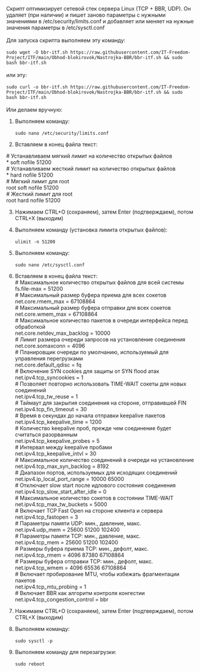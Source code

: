 Скрипт оптимизирует сетевой стек сервера Linux (TCP + BBR, UDP). Он удаляет (при наличии) и пишет заново параметры с нужными значениями в /etc/security/limits.conf и добавляет или меняет на нужные значения параметры в /etc/sysctl.conf\
\
Для запуска скрипта выполняем эту команду:\
\
```sudo wget -O bbr-itf.sh https://raw.githubusercontent.com/IT-Freedom-Project/ITF/main/Obhod-blokirovok/Nastrojka-BBR/bbr-itf.sh && sudo bash bbr-itf.sh```\
\
или эту: \
\
```sudo curl -o bbr-itf.sh https://raw.githubusercontent.com/IT-Freedom-Project/ITF/main/Obhod-blokirovok/Nastrojka-BBR/bbr-itf.sh && sudo bash bbr-itf.sh``` \
\
Или делаем вручную:

1. Выполняем команду:\
\
```sudo nano /etc/security/limits.conf```

2. Вставляем в конец файла текст:

\# Устанавливаем мягкий лимит на количество открытых файлов\
\* soft nofile 51200 \
\# Устанавливаем жесткий лимит на количество открытых файлов\
\* hard nofile 51200 \
\# Мягкий лимит для root\
root soft nofile 51200\
\# Жесткий лимит для root\
root hard nofile 51200

3. Нажимаем CTRL+O (сохраняем), затем Enter (подтверждаем), потом CTRL+X (выходим)
4. Выполняем команду (установка лимита открытых файлов):\
\
```ulimit -n 51200```
5. Выполняем команду:\
\
```sudo nano /etc/sysctl.conf```
6. Вставляем в конец файла текст:
\
\# Максимальное количество открытых файлов для всей системы\
fs.file-max = 51200\
\# Максимальный размер буфера приема для всех сокетов\
net.core.rmem_max = 67108864\
\# Максимальный размер буфера отправки для всех сокетов\
net.core.wmem_max = 67108864\
\# Максимальное количество пакетов в очереди интерфейса перед обработкой\
net.core.netdev_max_backlog = 10000\
\# Лимит размера очереди запросов на установление соединения\
net.core.somaxconn = 4096\
\# Планировщик очереди по умолчанию, используемый для управления перегрузками\
net.core.default_qdisc = fq\
\# Включение SYN cookies для защиты от SYN flood атак\
net.ipv4.tcp_syncookies = 1\
\# Позволяет повторно использовать TIME-WAIT сокеты для новых соединений\
net.ipv4.tcp_tw_reuse = 1\
\# Таймаут для закрытия соединения на стороне, отправившей FIN\
net.ipv4.tcp_fin_timeout = 30\
\# Время в секундах до начала отправки keepalive пакетов\
net.ipv4.tcp_keepalive_time = 1200\
\# Количество keepalive проб, прежде чем соединение будет считаться разорванным\
net.ipv4.tcp_keepalive_probes = 5\
\# Интервал между keepalive пробами\
net.ipv4.tcp_keepalive_intvl = 30\
\# Максимальное количество соединений в очереди на установление\
net.ipv4.tcp_max_syn_backlog = 8192\
\# Диапазон портов, используемых для исходящих соединений\
net.ipv4.ip_local_port_range = 10000 65000\
\# Отключает slow start после идлового состояния соединения\
net.ipv4.tcp_slow_start_after_idle = 0\
\# Максимальное количество сокетов в состоянии TIME-WAIT\
net.ipv4.tcp_max_tw_buckets = 5000\
\# Включает TCP Fast Open на стороне клиента и сервера\
net.ipv4.tcp_fastopen = 3\
\# Параметры памяти UDP: мин., давление, макс.\
net.ipv4.udp_mem = 25600 51200 102400\
\# Параметры памяти TCP: мин., давление, макс.\
net.ipv4.tcp_mem = 25600 51200 102400\
\# Размеры буфера приема TCP: мин., дефолт, макс.\
net.ipv4.tcp_rmem = 4096 87380 67108864\
\# Размеры буфера отправки TCP: мин., дефолт, макс.\
net.ipv4.tcp_wmem = 4096 65536 67108864\
\# Включает пробирование MTU, чтобы избежать фрагментации пакетов\
net.ipv4.tcp_mtu_probing = 1\
\# Включает BBR как алгоритм контроля конгестии\
net.ipv4.tcp_congestion_control = bbr

7. Нажимаем CTRL+O (сохраняем), затем Enter (подтверждаем), потом CTRL+X (выходим)
8. Выполняем команду:\
\
```sudo sysctl -p```

9. Выполняем команду для перезагрузки:\
\
```sudo reboot```
